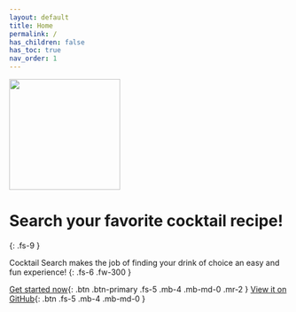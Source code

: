 ```yaml
---
layout: default
title: Home
permalink: /
has_children: false
has_toc: true
nav_order: 1
---
```


<img src="https://mir-s3-cdn-cf.behance.net/project_modules/max_1200/ba54af101584055.5f21f1fe40eb6.png" height="200px">

# Search your favorite cocktail recipe!
{: .fs-9 }

Cocktail Search makes the job of finding your drink of choice an easy and fun experience!
{: .fs-6 .fw-300 }

[Get started now](./02_getting_started.md){: .btn .btn-primary .fs-5 .mb-4 .mb-md-0 .mr-2 }
[View it on GitHub][repo]{: .btn .fs-5 .mb-4 .mb-md-0 }


[repo]: https://github.com/dariustb/CocktailSearch/
[docs]: https://dariustb.github.io/CocktailSearch/

[portfolio]: https://dariusbrown.dev/

